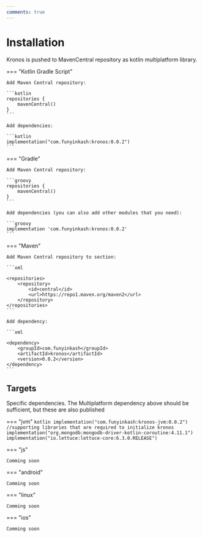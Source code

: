 ```yaml
---
comments: true
---
```


# Installation

Kronos is pushed to MavenCentral repository as kotlin multiplatform library.

=== "Kotlin Gradle Script" 
    
    Add Maven Central repository:

    ```kotlin
    repositories {
        mavenCentral()
    }
    ```

    Add dependencies:
    
    ```kotlin
    implementation("com.funyinkash:kronos:0.0.2")
    ```

=== "Gradle"
    
    Add Maven Central repository:
        
    ```groovy
    repositories {
        mavenCentral()
    }
    ```

    Add dependencies (you can also add other modules that you need):
    
    ```groovy
    implementation 'com.funyinkash:kronos:0.0.2'
    ```

=== "Maven" 

    Add Maven Central repository to section:

    ```xml
    
    <repositories>
        <repository>
            <id>central</id>
            <url>https://repo1.maven.org/maven2</url>
        </repository>
    </repositories>
    ```
    
    Add dependency:
    
    ```xml
    
    <dependency>
        <groupId>com.funyinkash</groupId>
        <artifactId>kronos</artifactId>
        <version>0.0.2</version>
    </dependency>
    ```

## Targets
Specific dependencies. The Multiplatform dependency above should be sufficient, but these are also published 

=== "jvm"
    ```kotlin
    implementation("com.funyinkash:kronos-jvm:0.0.2")
    //supporting libraries that are required to initialize kronos
    implementation("org.mongodb:mongodb-driver-kotlin-coroutine:4.11.1")
    implementation("io.lettuce:lettuce-core:6.3.0.RELEASE")
    ```
    
=== "js"
    
    Comming soon

=== "android"
    
    Comming soon

=== "linux"
    
    Comming soon

=== "ios"
    
    Comming soon